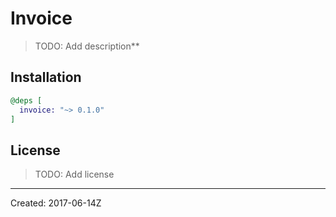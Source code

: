 # Invoice

> TODO: Add description**


## Installation

```elixir
@deps [
  invoice: "~> 0.1.0"
]
```

## License

> TODO: Add license

----
Created:  2017-06-14Z
